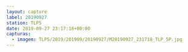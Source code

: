 ```yaml
---
layout: capture
label: 20190927
station: TLP5
date: 2019-09-27 23:17:18+00:00
capturas:
  - imagem: TLP5/2019/201909/20190927/M20190927_231718_TLP_5P.jpg
---
```

